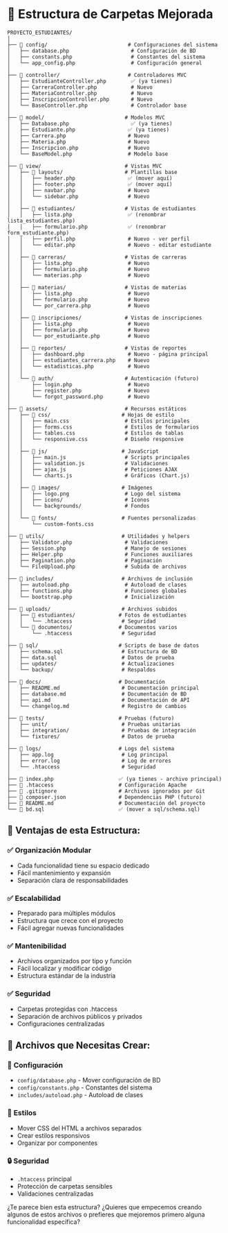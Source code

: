 # 📁 Estructura de Carpetas Mejorada

```
PROYECTO_ESTUDIANTES/
│
├── 📁 config/                          # Configuraciones del sistema
│   ├── database.php                    # Configuración de BD
│   ├── constants.php                   # Constantes del sistema
│   └── app_config.php                  # Configuración general
│
├── 📁 controller/                      # Controladores MVC
│   ├── EstudianteController.php        ✅ (ya tienes)
│   ├── CarreraController.php           # Nuevo
│   ├── MateriaController.php           # Nuevo
│   ├── InscripcionController.php       # Nuevo
│   └── BaseController.php              # Controlador base
│
├── 📁 model/                          # Modelos MVC
│   ├── Database.php                    ✅ (ya tienes)
│   ├── Estudiante.php                 ✅ (ya tienes)
│   ├── Carrera.php                    # Nuevo
│   ├── Materia.php                    # Nuevo
│   ├── Inscripcion.php                # Nuevo
│   └── BaseModel.php                  # Modelo base
│
├── 📁 view/                           # Vistas MVC
│   ├── 📁 layouts/                    # Plantillas base
│   │   ├── header.php                 ✅ (mover aquí)
│   │   ├── footer.php                 ✅ (mover aquí)
│   │   ├── navbar.php                 # Nuevo
│   │   └── sidebar.php                # Nuevo
│   │
│   ├── 📁 estudiantes/                # Vistas de estudiantes
│   │   ├── lista.php                  ✅ (renombrar lista_estudiantes.php)
│   │   ├── formulario.php             ✅ (renombrar form_estudiante.php)
│   │   ├── perfil.php                 # Nuevo - ver perfil
│   │   └── editar.php                 # Nuevo - editar estudiante
│   │
│   ├── 📁 carreras/                   # Vistas de carreras
│   │   ├── lista.php                  # Nuevo
│   │   ├── formulario.php             # Nuevo
│   │   └── materias.php               # Nuevo
│   │
│   ├── 📁 materias/                   # Vistas de materias
│   │   ├── lista.php                  # Nuevo
│   │   ├── formulario.php             # Nuevo
│   │   └── por_carrera.php            # Nuevo
│   │
│   ├── 📁 inscripciones/              # Vistas de inscripciones
│   │   ├── lista.php                  # Nuevo
│   │   ├── formulario.php             # Nuevo
│   │   └── por_estudiante.php         # Nuevo
│   │
│   ├── 📁 reportes/                   # Vistas de reportes
│   │   ├── dashboard.php              # Nuevo - página principal
│   │   ├── estudiantes_carrera.php    # Nuevo
│   │   └── estadisticas.php           # Nuevo
│   │
│   └── 📁 auth/                       # Autenticación (futuro)
│       ├── login.php                  # Nuevo
│       ├── register.php               # Nuevo
│       └── forgot_password.php        # Nuevo
│
├── 📁 assets/                         # Recursos estáticos
│   ├── 📁 css/                       # Hojas de estilo
│   │   ├── main.css                  # Estilos principales
│   │   ├── forms.css                 # Estilos de formularios
│   │   ├── tables.css                # Estilos de tablas
│   │   └── responsive.css            # Diseño responsive
│   │
│   ├── 📁 js/                        # JavaScript
│   │   ├── main.js                   # Scripts principales
│   │   ├── validation.js             # Validaciones
│   │   ├── ajax.js                   # Peticiones AJAX
│   │   └── charts.js                 # Gráficos (Chart.js)
│   │
│   ├── 📁 images/                    # Imágenes
│   │   ├── logo.png                  # Logo del sistema
│   │   ├── icons/                    # Iconos
│   │   └── backgrounds/              # Fondos
│   │
│   └── 📁 fonts/                     # Fuentes personalizadas
│       └── custom-fonts.css
│
├── 📁 utils/                         # Utilidades y helpers
│   ├── Validator.php                 # Validaciones
│   ├── Session.php                   # Manejo de sesiones
│   ├── Helper.php                    # Funciones auxiliares
│   ├── Pagination.php                # Paginación
│   └── FileUpload.php                # Subida de archivos
│
├── 📁 includes/                      # Archivos de inclusión
│   ├── autoload.php                  # Autoload de clases
│   ├── functions.php                 # Funciones globales
│   └── bootstrap.php                 # Inicialización
│
├── 📁 uploads/                       # Archivos subidos
│   ├── 📁 estudiantes/              # Fotos de estudiantes
│   │   └── .htaccess                # Seguridad
│   └── 📁 documentos/               # Documentos varios
│       └── .htaccess                # Seguridad
│
├── 📁 sql/                          # Scripts de base de datos
│   ├── schema.sql                   # Estructura de BD
│   ├── data.sql                     # Datos de prueba
│   ├── updates/                     # Actualizaciones
│   └── backup/                      # Respaldos
│
├── 📁 docs/                         # Documentación
│   ├── README.md                    # Documentación principal
│   ├── database.md                  # Documentación de BD
│   ├── api.md                       # Documentación de API
│   └── changelog.md                 # Registro de cambios
│
├── 📁 tests/                        # Pruebas (futuro)
│   ├── unit/                        # Pruebas unitarias
│   ├── integration/                 # Pruebas de integración
│   └── fixtures/                    # Datos de prueba
│
├── 📁 logs/                         # Logs del sistema
│   ├── app.log                      # Log principal
│   ├── error.log                    # Log de errores
│   └── .htaccess                    # Seguridad
│
├── 📄 index.php                     ✅ (ya tienes - archivo principal)
├── 📄 .htaccess                     # Configuración Apache
├── 📄 .gitignore                    # Archivos ignorados por Git
├── 📄 composer.json                 # Dependencias PHP (futuro)
├── 📄 README.md                     # Documentación del proyecto
└── 📄 bd.sql                        ✅ (mover a sql/schema.sql)

```

## 🎯 **Ventajas de esta Estructura:**

### ✅ **Organización Modular**
- Cada funcionalidad tiene su espacio dedicado
- Fácil mantenimiento y expansión
- Separación clara de responsabilidades

### ✅ **Escalabilidad**
- Preparado para múltiples módulos
- Estructura que crece con el proyecto
- Fácil agregar nuevas funcionalidades

### ✅ **Mantenibilidad**
- Archivos organizados por tipo y función
- Fácil localizar y modificar código
- Estructura estándar de la industria

### ✅ **Seguridad**
- Carpetas protegidas con .htaccess
- Separación de archivos públicos y privados
- Configuraciones centralizadas

## 📝 **Archivos que Necesitas Crear:**

### 🔧 **Configuración**
- `config/database.php` - Mover configuración de BD
- `config/constants.php` - Constantes del sistema
- `includes/autoload.php` - Autoload de clases

### 🎨 **Estilos**
- Mover CSS del HTML a archivos separados
- Crear estilos responsivos
- Organizar por componentes

### 🔒 **Seguridad**
- `.htaccess` principal
- Protección de carpetas sensibles
- Validaciones centralizadas

¿Te parece bien esta estructura? ¿Quieres que empecemos creando algunos de estos archivos o prefieres que mejoremos primero alguna funcionalidad específica?